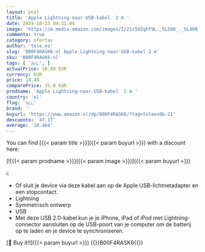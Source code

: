 ```yaml
---
layout: post
title: 'Apple Lightning-naar-USB-kabel  2 m '
date: 2024-10-23 04:31:04
image: 'https://m.media-amazon.com/images/I/21z5UZqhf9L._SL500_._SL400_.jpg'
comments: true
category: ofertas
author: 'tole.es'
slug: 'B00F4RASK6-nl Apple Lightning-naar-USB-kabel 2 m'
sku: 'B00F4RASK6-nl'
tags: [ '🇳🇱', ]
actualPrice: 18.49 EUR
currency: EUR
price: 18.49
comparePrice: 35.0 EUR
prodname: 'Apple Lightning-naar-USB-kabel  2 m '
country: 'nl'
flag: '🇳🇱'
brand: ''
buyurl: 'https://www.amazon.nl/dp/B00F4RASK6/?tag=tolees0b-21'
descuento: '47.17'
average: '18.464'
---
```


You can find [{{< param title >}}]({{< param buyurl >}}) with a discount here:

[![{{< param prodname >}}]({{< param image >}})]({{< param buyurl >}})

ℹ️:

- Of sluit je device via deze kabel aan op de Apple USB-lichtnetadapter en een stopcontact.
- Lightning
- Symmetrisch ontwerp
- USB
- Met deze USB 2.0-kabel kun je je iPhone, iPad of iPod met Lightning-connector aansluiten op de USB-poort van je computer om de batterij op te laden en je device te synchroniseren.

[🛒 Buy it!!]({{< param buyurl >}})
{{<world>}}B00F4RASK6{{</world>}}
